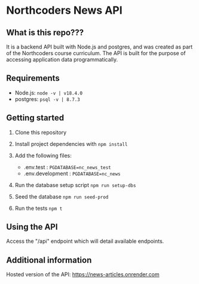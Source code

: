 # Northcoders News API

## What is this repo???

It is a backend API built with Node.js and postgres, and was created as part of the Northcoders course curriculum. The API is built for the purpose of accessing application data programmatically.

## Requirements

- Node.js: `node -v | v18.4.0`
- postgres: `psql -v | 8.7.3`

## Getting started

1. Clone this repository
2. Install project dependencies with `npm install`
3. Add the following files:

   - .env.test : `PGDATABASE=nc_news_test`
   - .env.development : `PGDATABASE=nc_news`

4. Run the database setup script `npm run setup-dbs`
5. Seed the database `npm run seed-prod`
6. Run the tests `npm t`

## Using the API

Access the "/api" endpoint which will detail available endpoints.

## Additional information

Hosted version of the API: https://news-articles.onrender.com
